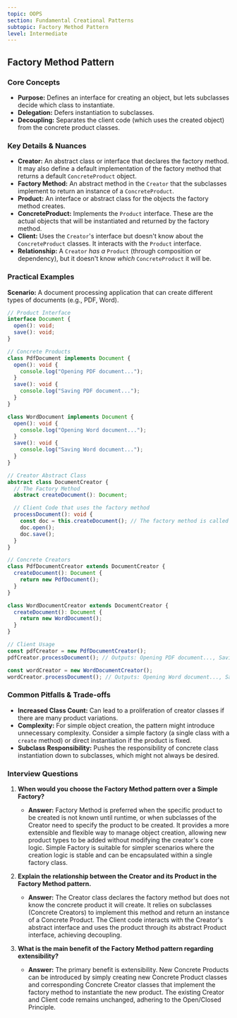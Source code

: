 ```yaml
---
topic: OOPS
section: Fundamental Creational Patterns
subtopic: Factory Method Pattern
level: Intermediate
---
```


## Factory Method Pattern
### Core Concepts

*   **Purpose:** Defines an interface for creating an object, but lets subclasses decide which class to instantiate.
*   **Delegation:** Defers instantiation to subclasses.
*   **Decoupling:** Separates the client code (which uses the created object) from the concrete product classes.

### Key Details & Nuances

*   **Creator:** An abstract class or interface that declares the factory method. It may also define a default implementation of the factory method that returns a default `ConcreteProduct` object.
*   **Factory Method:** An abstract method in the `Creator` that the subclasses implement to return an instance of a `ConcreteProduct`.
*   **Product:** An interface or abstract class for the objects the factory method creates.
*   **ConcreteProduct:** Implements the `Product` interface. These are the actual objects that will be instantiated and returned by the factory method.
*   **Client:** Uses the `Creator`'s interface but doesn't know about the `ConcreteProduct` classes. It interacts with the `Product` interface.
*   **Relationship:** A `Creator` *has a* `Product` (through composition or dependency), but it doesn't know *which* `ConcreteProduct` it will be.

### Practical Examples

**Scenario:** A document processing application that can create different types of documents (e.g., PDF, Word).

```typescript
// Product Interface
interface Document {
  open(): void;
  save(): void;
}

// Concrete Products
class PdfDocument implements Document {
  open(): void {
    console.log("Opening PDF document...");
  }
  save(): void {
    console.log("Saving PDF document...");
  }
}

class WordDocument implements Document {
  open(): void {
    console.log("Opening Word document...");
  }
  save(): void {
    console.log("Saving Word document...");
  }
}

// Creator Abstract Class
abstract class DocumentCreator {
  // The Factory Method
  abstract createDocument(): Document;

  // Client Code that uses the factory method
  processDocument(): void {
    const doc = this.createDocument(); // The factory method is called here
    doc.open();
    doc.save();
  }
}

// Concrete Creators
class PdfDocumentCreator extends DocumentCreator {
  createDocument(): Document {
    return new PdfDocument();
  }
}

class WordDocumentCreator extends DocumentCreator {
  createDocument(): Document {
    return new WordDocument();
  }
}

// Client Usage
const pdfCreator = new PdfDocumentCreator();
pdfCreator.processDocument(); // Outputs: Opening PDF document..., Saving PDF document...

const wordCreator = new WordDocumentCreator();
wordCreator.processDocument(); // Outputs: Opening Word document..., Saving Word document...
```

### Common Pitfalls & Trade-offs

*   **Increased Class Count:** Can lead to a proliferation of creator classes if there are many product variations.
*   **Complexity:** For simple object creation, the pattern might introduce unnecessary complexity. Consider a simple factory (a single class with a `create` method) or direct instantiation if the product is fixed.
*   **Subclass Responsibility:** Pushes the responsibility of concrete class instantiation down to subclasses, which might not always be desired.

### Interview Questions

1.  **When would you choose the Factory Method pattern over a Simple Factory?**
    *   **Answer:** Factory Method is preferred when the specific product to be created is not known until runtime, or when subclasses of the Creator need to specify the product to be created. It provides a more extensible and flexible way to manage object creation, allowing new product types to be added without modifying the creator's core logic. Simple Factory is suitable for simpler scenarios where the creation logic is stable and can be encapsulated within a single factory class.

2.  **Explain the relationship between the Creator and its Product in the Factory Method pattern.**
    *   **Answer:** The Creator class declares the factory method but does not know the concrete product it will create. It relies on subclasses (Concrete Creators) to implement this method and return an instance of a Concrete Product. The Client code interacts with the Creator's abstract interface and uses the product through its abstract Product interface, achieving decoupling.

3.  **What is the main benefit of the Factory Method pattern regarding extensibility?**
    *   **Answer:** The primary benefit is extensibility. New Concrete Products can be introduced by simply creating new Concrete Product classes and corresponding Concrete Creator classes that implement the factory method to instantiate the new product. The existing Creator and Client code remains unchanged, adhering to the Open/Closed Principle.